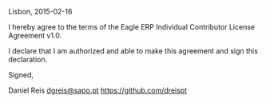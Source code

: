 Lisbon, 2015-02-16

I hereby agree to the terms of the Eagle ERP Individual Contributor License
Agreement v1.0.

I declare that I am authorized and able to make this agreement and sign this
declaration.

Signed,

Daniel Reis dgreis@sapo.pt https://github.com/dreispt
